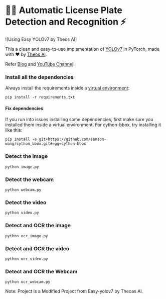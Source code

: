 # 🤙🏻 Automatic License Plate Detection and Recognition ⚡️

![Using Easy YOLOv7 by Theos AI]

This a clean and easy-to-use implementation of [YOLOv7](https://github.com/WongKinYiu/yolov7) in PyTorch, made with ❤️ by [Theos AI](https://theos.ai).

Refer [Blog](https://blog.theos.ai) and [YouTube Channel](https://www.youtube.com/@theos-ai/)!

### Install all the dependencies
Always install the requirements inside a [virtual environment](https://docs.python.org/3/library/venv.html):
```
pip install -r requirements.txt
```
#### Fix dependencies
If you run into issues installing some dependencies, first make sure you installed them inside a virtual environment.
For cython-bbox, try installing it like this:
```
pip install -e git+https://github.com/samson-wang/cython_bbox.git#egg=cython-bbox
```

### Detect the image

```
python image.py
```

### Detect the webcam

```
python webcam.py
```

### Detect the video

```
python video.py
```

### Detect and OCR the image

```
python ocr_image.py
```

### Detect and OCR the video

```
python ocr_video.py
```

### Detect and OCR the Webcam

```
python ocr_webcam.py
```

Note: Project is a Modified Project from Easy-yolov7 by Theoas AI.
